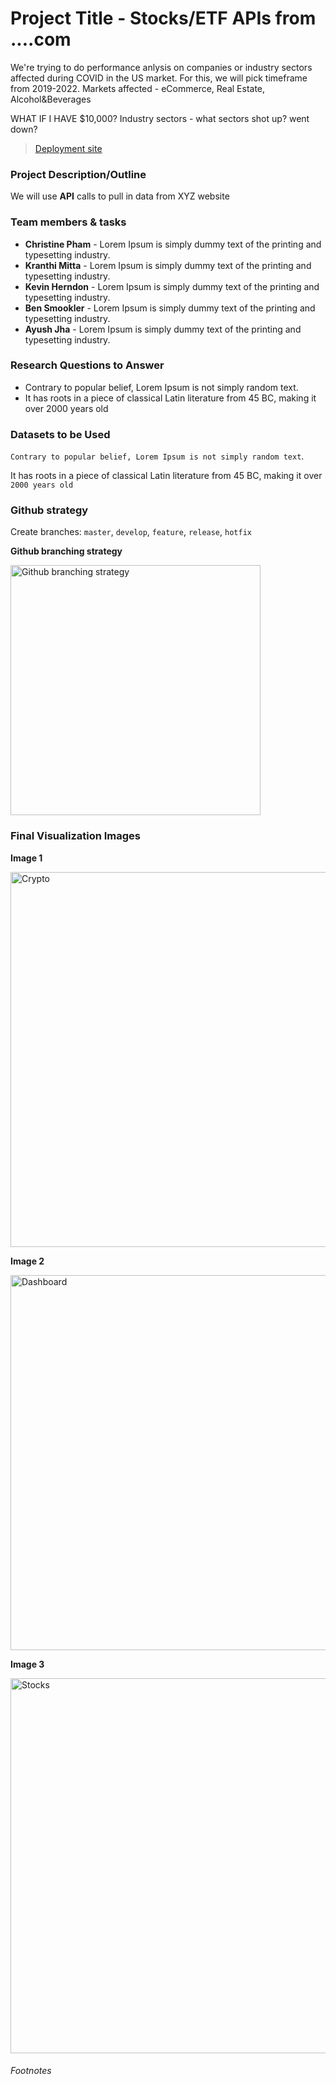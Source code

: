 # Project Title - Stocks/ETF APIs from ....com
We're trying to do performance anlysis on companies or industry sectors affected during COVID in the US market. For this, we will pick timeframe from 2019-2022.
Markets affected - eCommerce, Real Estate, Alcohol&Beverages

WHAT IF I HAVE $10,000?
Industry sectors - what sectors shot up? went down?

> [Deployment site](https://www.google.com "Project 01")

### Project Description/Outline
We will use **API** calls to pull in data from XYZ website

### Team members & tasks
- **Christine Pham** - Lorem Ipsum is simply dummy text of the printing and typesetting industry.
- **Kranthi Mitta** - Lorem Ipsum is simply dummy text of the printing and typesetting industry.
- **Kevin Herndon** - Lorem Ipsum is simply dummy text of the printing and typesetting industry.
- **Ben Smookler** - Lorem Ipsum is simply dummy text of the printing and typesetting industry.
- **Ayush Jha** - Lorem Ipsum is simply dummy text of the printing and typesetting industry.

### Research Questions to Answer
- Contrary to popular belief, Lorem Ipsum is not simply random text.
- It has roots in a piece of classical Latin literature from 45 BC, making it over 2000 years old

### Datasets to be Used
```Contrary to popular belief, Lorem Ipsum is not simply random text```. 

It has roots in a piece of classical Latin literature from 45 BC, making it over `2000 years old`

### Github strategy
Create branches: `master`, `develop`, `feature`, `release`, `hotfix`

**Github branching strategy**


<img src="https://www.flagship.io/wp-content/uploads/gitflow-branching-strategy.png" alt="Github branching strategy" width="400" height="">

### Final Visualization Images

**Image 1**


<img src="https://imageio.forbes.com/specials-images/dam/imageserve/1135926485/0x0.jpg?format=jpg&width=1200" alt="Crypto" width="600" height="">

**Image 2**


<img src="https://static.infragistics.com/marketing/reveal/solutions/crypto-analytics/reveal-solution-crypto-analytics-portfolio-dashboard-768.jpg" alt="Dashboard" width="600" height="">


**Image 3**


<img src="https://www.bankrate.com/2019/03/22142110/How-to-trade-stocks.jpg" alt="Stocks" width="600" height="">

###### Footnotes